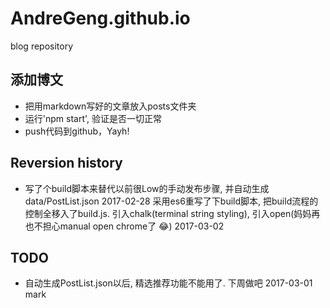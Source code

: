 # AndreGeng.github.io
blog repository

## 添加博文
* 把用markdown写好的文章放入posts文件夹
* 运行'npm start', 验证是否一切正常
* push代码到github，Yayh!

## Reversion history
* 写了个build脚本来替代以前很Low的手动发布步骤, 并自动生成data/PostList.json 2017-02-28
采用es6重写了下build脚本, 把build流程的控制全移入了build.js. 引入chalk(terminal string styling), 引入open(妈妈再也不担心manual open chrome了 😂) 2017-03-02

## TODO
* 自动生成PostList.json以后, 精选推荐功能不能用了. 下周做吧 2017-03-01 mark
